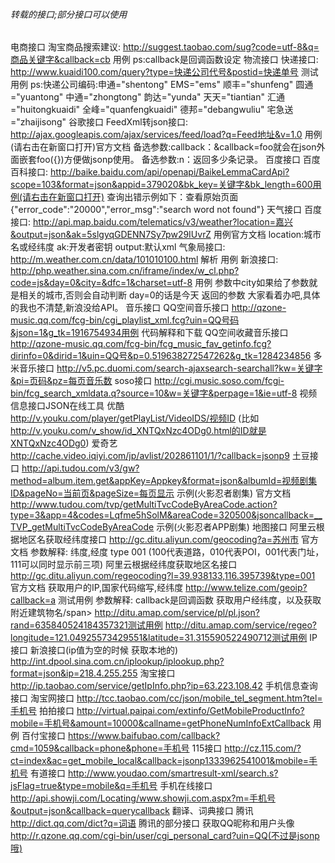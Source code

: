 
###### 转载的接口;部分接口可以使用
电商接口
淘宝商品搜索建议:
http://suggest.taobao.com/sug?code=utf-8&q=商品关键字&callback=cb 用例 
ps:callback是回调函数设定
物流接口
快递接口:
http://www.kuaidi100.com/query?type=快递公司代号&postid=快递单号 测试用例 
ps:快递公司编码:申通="shentong" EMS="ems" 顺丰="shunfeng" 圆通="yuantong" 中通="zhongtong" 韵达="yunda" 天天="tiantian" 汇通="huitongkuaidi" 全峰="quanfengkuaidi" 德邦="debangwuliu" 宅急送="zhaijisong"
谷歌接口
FeedXml转json接口:
http://ajax.googleapis.com/ajax/services/feed/load?q=Feed地址&v=1.0 用例(请右击在新窗口打开)官方文档
备选参数:callback：&callback=foo就会在json外面嵌套foo({})方便做jsonp使用。 
备选参数:n：返回多少条记录。
百度接口
百度百科接口:
http://baike.baidu.com/api/openapi/BaikeLemmaCardApi?scope=103&format=json&appid=379020&bk_key=关键字&bk_length=600用例(请右击在新窗口打开)
查询出错示例如下：查看原始页面 {"error_code":"20000","error_msg":"search word not found"}
天气接口
百度接口:
http://api.map.baidu.com/telematics/v3/weather?location=嘉兴&output=json&ak=5slgyqGDENN7Sy7pw29IUvrZ 用例官方文档
location:城市名或经纬度 ak:开发者密钥 output:默认xml
气象局接口:
http://m.weather.com.cn/data/101010100.html 解析 用例
新浪接口:
http://php.weather.sina.com.cn/iframe/index/w_cl.php?code=js&day=0&city=&dfc=1&charset=utf-8 用例
参数中city如果给了参数就是相关的城市,否则会自动判断
day=0的话是今天 
返回的参数 大家看着办吧,具体的我也不清楚,新浪没给API。
音乐接口
QQ空间音乐接口
http://qzone-music.qq.com/fcg-bin/cgi_playlist_xml.fcg?uin=QQ号码&json=1&g_tk=1916754934用例 代码解释和下载
QQ空间收藏音乐接口
http://qzone-music.qq.com/fcg-bin/fcg_music_fav_getinfo.fcg?dirinfo=0&dirid=1&uin=QQ号&p=0.519638272547262&g_tk=1284234856
多米音乐接口
http://v5.pc.duomi.com/search-ajaxsearch-searchall?kw=关键字&pi=页码&pz=每页音乐数
soso接口
http://cgi.music.soso.com/fcgi-bin/fcg_search_xmldata.q?source=10&w=关键字&perpage=1&ie=utf-8
视频信息接口JSON在线工具
优酷
http://v.youku.com/player/getPlayList/VideoIDS/视频ID (比如 http://v.youku.com/v_show/id_XNTQxNzc4ODg0.html的ID就是XNTQxNzc4ODg0)
爱奇艺
http://cache.video.iqiyi.com/jp/avlist/202861101/1/?callback=jsonp9
土豆接口
http://api.tudou.com/v3/gw?method=album.item.get&appKey=Appkey&format=json&albumId=视频剧集ID&pageNo=当前页&pageSize=每页显示 示例(火影忍者剧集) 官方文档
http://www.tudou.com/tvp/getMultiTvcCodeByAreaCode.action?type=3&app=4&codes=Lqfme5hSolM&areaCode=320500&jsoncallback=__TVP_getMultiTvcCodeByAreaCode 示例(火影忍者APP剧集)
地图接口
阿里云根据地区名获取经纬度接口
http://gc.ditu.aliyun.com/geocoding?a=苏州市 官方文档
参数解释: 纬度,经度 type 001 (100代表道路，010代表POI，001代表门址，111可以同时显示前三项)
阿里云根据经纬度获取地区名接口
http://gc.ditu.aliyun.com/regeocoding?l=39.938133,116.395739&type=001 官方文档
获取用户的IP,国家代码缩写,经纬度
http://www.telize.com/geoip?callback=a 测试用例
参数解释: callback是回调函数
获取用户经纬度，以及获取附近建筑物名/span>
http://ditu.amap.com/service/pl/pl.json?rand=635840524184357321测试用例
http://ditu.amap.com/service/regeo?longitude=121.04925573429551&latitude=31.315590522490712测试用例
IP接口
新浪接口(ip值为空的时候 获取本地的)
http://int.dpool.sina.com.cn/iplookup/iplookup.php?format=json&ip=218.4.255.255
淘宝接口
http://ip.taobao.com/service/getIpInfo.php?ip=63.223.108.42
手机信息查询接口
淘宝网接口
http://tcc.taobao.com/cc/json/mobile_tel_segment.htm?tel=手机号
拍拍接口
http://virtual.paipai.com/extinfo/GetMobileProductInfo?mobile=手机号&amount=10000&callname=getPhoneNumInfoExtCallback 用例
百付宝接口
https://www.baifubao.com/callback?cmd=1059&callback=phone&phone=手机号
115接口
http://cz.115.com/?ct=index&ac=get_mobile_local&callback=jsonp1333962541001&mobile=手机号
有道接口
http://www.youdao.com/smartresult-xml/search.s?jsFlag=true&type=mobile&q=手机号
手机在线接口
http://api.showji.com/Locating/www.showji.com.aspx?m=手机号&output=json&callback=querycallback
翻译、词典接口
腾讯
http://dict.qq.com/dict?q=词语
腾讯的部分接口
获取QQ昵称和用户头像
http://r.qzone.qq.com/cgi-bin/user/cgi_personal_card?uin=QQ(不过是jsonp哦)
